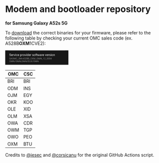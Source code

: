 # Modem and bootloader repository
**for Samsung Galaxy A52s 5G**

To [download](https://github.com/BlackMesa123/proprietary_vendor_samsung_a52sxq/releases) the correct binaries for your firmware, please refer to the following table by checking your current OMC sales code (ex. A528B**OXM**1CVE2):

<img src="readme-res/omc-info.jpg" width="40%"/>

| OMC | CSC |
| --- | --- |
| BRI | BRI |
| ODM | INS |
| OJM | EGY |
| OKR | KOO |
| OLE | XID |
| OLM | XSA |
| OWA | CDR |
| OWM | TGP |
| OWO | PEO |
| OXM | BTU |

Credits to [@jesec](https://github.com/jesec) and [@corsicanu](https://github.com/corsicanu) for the original GitHub Actions script.
